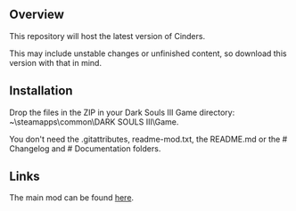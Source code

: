 ## Overview
This repository will host the latest version of Cinders. 

This may include unstable changes or unfinished content, so download this version with that in mind.

## Installation
Drop the files in the ZIP in your Dark Souls III Game directory: ~\steamapps\common\DARK SOULS III\Game\.

You don't need the .gitattributes, readme-mod.txt, the README.md or the # Changelog and # Documentation folders.

## Links
The main mod can be found [here](https://www.nexusmods.com/darksouls3/mods/310).
